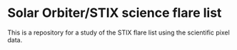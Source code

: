 # Solar Orbiter/STIX science flare list 

This is a repository for a study of the STIX flare list using the scientific pixel data.

